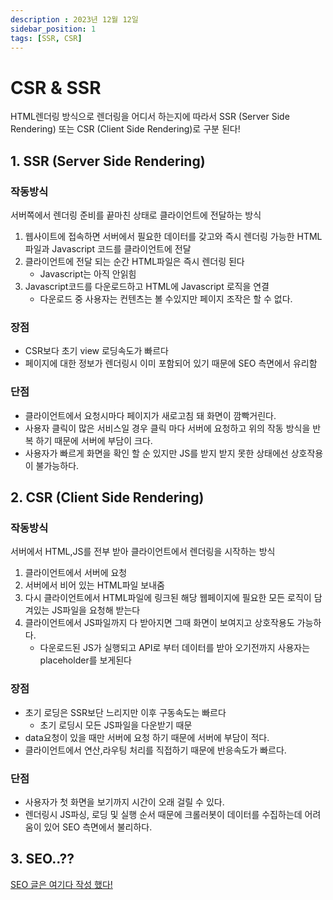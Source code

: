 ```yaml
---
description : 2023년 12월 12일
sidebar_position: 1 
tags: [SSR, CSR]
---
```



# CSR & SSR


HTML렌더링 방식으로 렌더링을 어디서 하는지에 따라서 SSR (Server Side Rendering) 또는 CSR (Client Side Rendering)로 구분 된다!

## 1. SSR (Server Side Rendering)
###  작동방식
서버쪽에서 렌더링 준비를 끝마친 상태로 클라이언트에 전달하는 방식

1. 웹사이트에 접속하면 서버에서 필요한 데이터를 갖고와 즉시 렌더링 가능한 HTML파일과 Javascript 코드를 클라이언트에 전달 
2. 클라이언트에 전달 되는 순간 HTML파일은 즉시 렌더링 된다
   - Javascript는 아직 안읽힘
3. Javascript코드를 다운로드하고 HTML에 Javascript 로직을 연결 
   - 다운로드 중 사용자는 컨텐츠는 볼 수있지만 페이지 조작은 할 수 없다. 

### 장점 
- CSR보다 초기 view 로딩속도가 빠르다
- 페이지에 대한 정보가 렌더링시 이미 포함되어 있기 때문에 SEO 측면에서 유리함


### 단점
- 클라이언트에서 요청시마다 페이지가 새로고침 돼 화면이 깜빡거린다.
- 사용자 클릭이 많은 서비스일 경우 클릭 마다 서버에 요청하고 위의 작동 방식을 반복 하기 때문에 서버에 부담이 크다.
- 사용자가 빠르게 화면을 확인 할 순 있지만 JS를 받지 받지 못한 상태에선 상호작용이 불가능하다.

## 2. CSR (Client Side Rendering)
###  작동방식
서버에서 HTML,JS를 전부 받아 클라이언트에서 렌더링을 시작하는 방식 

1. 클라이언트에서 서버에 요청
2. 서버에서 비어 있는 HTML파일 보내줌 
3. 다시 클라이언트에서 HTML파일에 링크된 해당 웹페이지에 필요한 모든 로직이 담겨있는 JS파일을 요청해 받는다
4. 클라이언트에서 JS파일까지 다 받아지면 그때 화면이 보여지고 상호작용도 가능하다.
   - 다운로드된 JS가 실행되고 API로 부터 데이터를 받아 오기전까지 사용자는 placeholder를 보게된다  

### 장점
- 초기 로딩은 SSR보단 느리지만 이후 구동속도는 빠르다
  * 초기 로딩시 모든 JS파일을 다운받기 때문
- data요청이 있을 때만 서버에 요청 하기 때문에 서버에 부담이 적다.
- 클라이언트에서 연산,라우팅 처리를 직접하기 때문에 반응속도가 빠르다.

### 단점 
- 사용자가 첫 화면을 보기까지 시간이 오래 걸릴 수 있다.
- 렌더링시 JS파싱, 로딩 및 실행 순서 때문에 크롤러봇이 데이터를 수집하는데 어려움이 있어 SEO 측면에서 불리하다.


## 3. SEO..??

[SEO 글은 여기다 작성 했다!](./seo.md)

